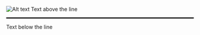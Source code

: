 ![Alt text](https://media.discordapp.net/attachments/1282308129161351191/1287299303064469564/Untitled.png?ex=66f10a66&is=66efb8e6&hm=13cbadfdf5ecf5229b30be12d9c3c5d2a6bcd0c161feb916716f0dc71c8e6661&=&format=webp&quality=lossless&width=741&height=417)
Text above the line
<hr style="border: 1px solid black;">
Text below the line
